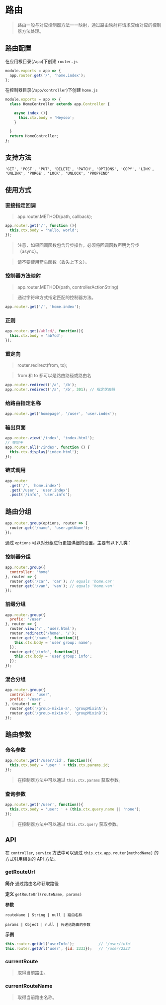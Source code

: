 # 路由
> 路由一般与对应控制器方法一一映射，通过路由映射将请求交给对应的控制器方法处理。

## 路由配置
在应用根目录(`/app`)下创建 `router.js`
```js
module.exports = app => {
  app.router.get('/', 'home.index');
};
```
在控制器目录(`/app/controller`)下创建 `home.js`
```js
module.exports = app => {
  class HomeController extends app.Controller {

    async index (){
      this.ctx.body = 'Heysoo';
    }

  }
  return HomeController;
};
```

## 支持方法
`'GET', 'POST', 'PUT', 'DELETE', 'PATCH', 'OPTIONS', 'COPY', 'LINK', 'UNLINK', 'PURGE', 'LOCK', 'UNLOCK', 'PROPFIND'`

## 使用方式

### 直接指定回调
> app.router.METHOD(path, callback);

```js
app.router.get('/', function (){
  this.ctx.body = 'hello, world';
});
```
> 注意，如果回调函数包含异步操作，必须将回调函数声明为异步（async）。

> 请不要使用箭头函数（丢失上下文）。

### 控制器方法映射
> app.router.METHOD(path, controllerActionString)

> 通过字符串方式指定匹配的控制器方法。

```js
app.router.get('/', 'home.index');
```

### 正则
```js
app.router.get(/ab?cd/, function(){
  this.ctx.body = 'ab?cd';
});
```

### 重定向
> router.redirect(from, to);

> from 和 to 都可以是路由路径或路由名

```js
app.router.redirect('/a', '/b');
app.router.redirect('/a', '/b', 301); // 指定状态码
```

### 给路由指定名称
```js
app.router.get('homepage', '/user', 'user.index');
```

### 输出页面
```js
app.router.view('/index', 'index.html');
// 等同于
app.router.all('/index', function () {
  this.ctx.display('index.html');
});
```

### 链式调用
```js
app.router
  .get('/', 'home.index')
  .get('/user', 'user.index')
  .post('/info', 'user.info');
```

## 路由分组
```js
app.router.group(options, router => {
  router.get('/name', 'user.getName');
});
```
通过 `options` 可以对分组进行更加详细的设置，主要有以下几类：
### 控制器分组
```js
app.router.group({
  controller: 'home'
}, router => {
  router.get('/car', 'car'); // equals 'home.car'
  router.get('/van', 'van'); // equals 'home.van'
});
```

### 前缀分组
```js
app.router.group({
  prefix: '/user'
}, router => {
  router.view('/', 'user.html');
  router.redirect('/home', '/');
  router.get('/name', function(){
    this.ctx.body = 'user group: name';
  });
  router.get('/info', function(){
    this.ctx.body = 'user group: info';
  });
});
```

### 混合分组
```js
app.router.group({
  controller: 'user',
  prefix: '/user',
}, (router) => {
  router.get('/group-mixin-a', 'groupMixinA');
  router.get('/group-mixin-b', 'groupMixinB');
});
```

## 路由参数
### 命名参数
```js
app.router.get('/user/:id', function(){
  this.ctx.body = 'user ' + this.ctx.params.id;
});
```
> 在控制器方法中可以通过 `this.ctx.params` 获取参数。

### 查询参数
```js
app.router.get('/user', function(){
  this.ctx.body = 'user: ' + (this.ctx.query.name || 'none');
});
```
> 在控制器方法中可以通过 `this.ctx.query` 获取参数。


## API
在 `controller`, `service` 方法中可以通过 `this.ctx.app.router[methodName]` 的方式引用相关的 API 方法。

### getRouteUrl

**简介** 通过路由名称获取路径

**定义** `getRouteUrl(routeName, params)`

**参数** 

`routeName | String | null | 路由名称`

`params | Object | null | 传递给路由的参数`

**示例**

```js
this.router.getUrl('userInfo');           // '/user/info'
this.router.getUrl('user', {id: 2333});   // '/user/2333'
```

### currentRoute
> 取得当前路由。

### currentRouteName
> 取得当前路由名称。
